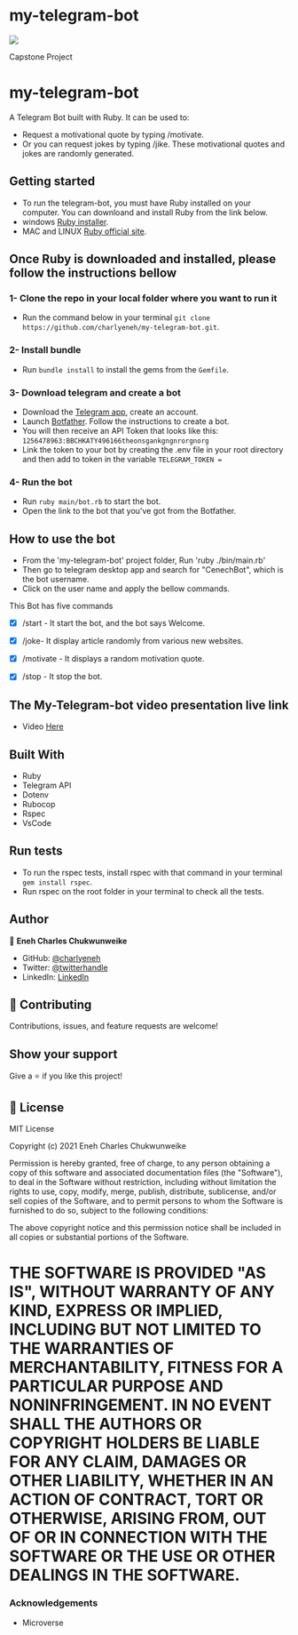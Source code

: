 # my-telegram-bot

![](https://img.shields.io/badge/Microverse-blueviolet)

Capstone Project

# my-telegram-bot

A Telegram Bot built with Ruby. It can be used to:

- Request a motivational quote by typing /motivate.
- Or you can request jokes by typing /jike.
These motivational quotes and jokes are randomly generated.

## Getting started

- To run the telegram-bot, you must have Ruby installed on your computer. You can downloand and install Ruby from the link below.
- windows [Ruby installer](https://rubyinstaller.org/).
- MAC and LINUX [Ruby official site](https://www.ruby-lang.org/en/downloads/).

## Once Ruby is downloaded and installed, please follow the instructions bellow

### 1- Clone the repo in your local folder where you want to run it

- Run the command below in your terminal
`git clone https://github.com/charlyeneh/my-telegram-bot.git`.

### 2- Install bundle

- Run `bundle install` to install the gems from the `Gemfile`.

### 3- Download telegram and create a bot

- Download the [Telegram app](https://desktop.telegram.org/), create an account.
- Launch  [Botfather](https://t.me/botfather). Follow the instructions to create a bot.
- You will then receive an API Token that looks like this: `1256478963:BBCHKATY496166theonsgankgngnrorgnorg`
- Link the token to your bot by creating the .env file in your root directory and then add to token in the variable `TELEGRAM_TOKEN =`

### 4- Run the bot

- Run `ruby main/bot.rb` to start the bot.
- Open the link to the bot that you've got from the Botfather.

## How to use the bot

- From the 'my-telegram-bot' project folder, Run 'ruby ./bin/main.rb'
- Then go to telegram desktop app and search for "CenechBot", which is the bot username.
- Click on the user name and apply the bellow commands.

This Bot has five commands

- [x] /start - It start the bot, and the bot says Welcome.
- [x] /joke- It display article randomly from various new websites.
- [x] /motivate - It displays a random motivation quote.
- [x] /stop  - It stop the bot.


## The My-Telegram-bot video presentation live link

- Video [Here](https://www.loom.com/share/b9c5d6b434e74b7cb987cce5e271c260)

## Built With

- Ruby
- Telegram API
- Dotenv
- Rubocop
- Rspec
- VsCode

## Run tests

- To run the rspec tests, install rspec with that command in your terminal `gem install rspec`.
- Run rspec on the root folder in your terminal to check all the tests.

## Author

👤 **Eneh Charles Chukwunweike**

- GitHub: [@charlyeneh](https://github.com/charlyeneh)
- Twitter: [@twitterhandle](https://twitter.com/ProgrammerBaby?s=09)
- LinkedIn: [LinkedIn](https://www.linkedin.com/in/charles-chukwunweike-eneh-5345a2147)

## 🤝 Contributing

Contributions, issues, and feature requests are welcome!

## Show your support

Give a ⭐️ if you like this project!

## 📝 License

MIT License

Copyright (c) 2021 Eneh Charles Chukwunweike 

Permission is hereby granted, free of charge, to any person obtaining a copy
of this software and associated documentation files (the "Software"), to deal
in the Software without restriction, including without limitation the rights
to use, copy, modify, merge, publish, distribute, sublicense, and/or sell
copies of the Software, and to permit persons to whom the Software is
furnished to do so, subject to the following conditions:

The above copyright notice and this permission notice shall be included in all
copies or substantial portions of the Software.

THE SOFTWARE IS PROVIDED "AS IS", WITHOUT WARRANTY OF ANY KIND, EXPRESS OR
IMPLIED, INCLUDING BUT NOT LIMITED TO THE WARRANTIES OF MERCHANTABILITY,
FITNESS FOR A PARTICULAR PURPOSE AND NONINFRINGEMENT. IN NO EVENT SHALL THE
AUTHORS OR COPYRIGHT HOLDERS BE LIABLE FOR ANY CLAIM, DAMAGES OR OTHER
LIABILITY, WHETHER IN AN ACTION OF CONTRACT, TORT OR OTHERWISE, ARISING FROM,
OUT OF OR IN CONNECTION WITH THE SOFTWARE OR THE USE OR OTHER DEALINGS IN THE
SOFTWARE.
=======

### Acknowledgements

- Microverse
